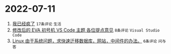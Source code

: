 # 2022-07-11

1. [我已经疯了](https://www.v2ex.com/t/865342) `17条评论` `生活`
1. [修改后的 EVA 初号机 VS Code 主题 各位提点意见](https://www.v2ex.com/t/865339) `8条评论` `Visual Studio Code`
1. [Linux 由于系统问题，求快速迁移数据库，网站，中间件的办法。](https://www.v2ex.com/t/865335) `6条评论` `问与答`
